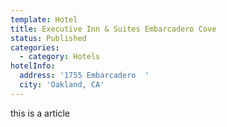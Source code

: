 ```yaml
---
template: Hotel
title: Executive Inn & Suites Embarcadero Cove
status: Published
categories:
  - category: Hotels
hotelInfo:
  address: '1755 Embarcadero  '
  city: 'Oakland, CA'
---
```


this is a article

